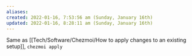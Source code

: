 ```yaml
---
aliases: 
created: 2022-01-16, 7:53:56 am (Sunday, January 16th)
updated: 2022-01-16, 8:28:11 am (Sunday, January 16th)
---
```


Same as [[Tech/Software/Chezmoi/How to apply changes to an existing setup]], `chezmoi apply`